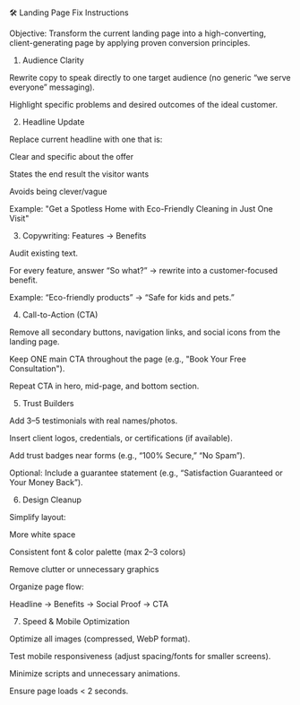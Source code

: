 🛠️ Landing Page Fix Instructions

Objective: Transform the current landing page into a high-converting, client-generating page by applying proven conversion principles.

1. Audience Clarity

Rewrite copy to speak directly to one target audience (no generic “we serve everyone” messaging).

Highlight specific problems and desired outcomes of the ideal customer.

2. Headline Update

Replace current headline with one that is:

Clear and specific about the offer

States the end result the visitor wants

Avoids being clever/vague

Example: "Get a Spotless Home with Eco-Friendly Cleaning in Just One Visit"

3. Copywriting: Features → Benefits

Audit existing text.

For every feature, answer “So what?” → rewrite into a customer-focused benefit.

Example: “Eco-friendly products” → “Safe for kids and pets.”

4. Call-to-Action (CTA)

Remove all secondary buttons, navigation links, and social icons from the landing page.

Keep ONE main CTA throughout the page (e.g., "Book Your Free Consultation").

Repeat CTA in hero, mid-page, and bottom section.

5. Trust Builders

Add 3–5 testimonials with real names/photos.

Insert client logos, credentials, or certifications (if available).

Add trust badges near forms (e.g., “100% Secure,” “No Spam”).

Optional: Include a guarantee statement (e.g., “Satisfaction Guaranteed or Your Money Back”).

6. Design Cleanup

Simplify layout:

More white space

Consistent font & color palette (max 2–3 colors)

Remove clutter or unnecessary graphics

Organize page flow:

Headline → Benefits → Social Proof → CTA

7. Speed & Mobile Optimization

Optimize all images (compressed, WebP format).

Test mobile responsiveness (adjust spacing/fonts for smaller screens).

Minimize scripts and unnecessary animations.

Ensure page loads < 2 seconds.